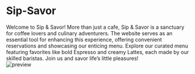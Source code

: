 # Sip-Savor
Welcome to Sip & Savor! More than just a cafe, Sip & Savor is a sanctuary for coffee lovers and culinary adventurers.
The website serves as an essential tool for enhancing this experience, offering convenient reservations and showcasing our enticing menu. Explore our curated menu featuring favorites like bold Espresso and creamy Lattes, each made by our skilled baristas. Join us and savor life’s little pleasures!  
![preview](https://github.com/user-attachments/assets/6ada5267-c0ae-4d68-89e5-4283226ca1ad)

